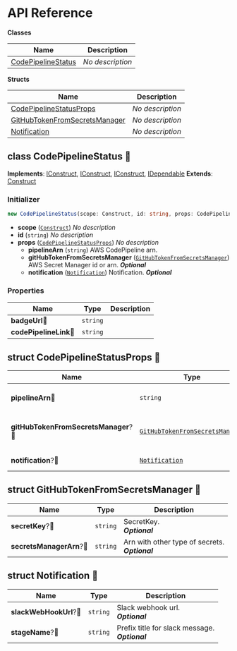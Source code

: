 # API Reference

**Classes**

Name|Description
----|-----------
[CodePipelineStatus](#cdk-codepipeline-badge-notification-codepipelinestatus)|*No description*


**Structs**

Name|Description
----|-----------
[CodePipelineStatusProps](#cdk-codepipeline-badge-notification-codepipelinestatusprops)|*No description*
[GitHubTokenFromSecretsManager](#cdk-codepipeline-badge-notification-githubtokenfromsecretsmanager)|*No description*
[Notification](#cdk-codepipeline-badge-notification-notification)|*No description*



## class CodePipelineStatus 🔹 <a id="cdk-codepipeline-badge-notification-codepipelinestatus"></a>



__Implements__: [IConstruct](#constructs-iconstruct), [IConstruct](#aws-cdk-core-iconstruct), [IConstruct](#constructs-iconstruct), [IDependable](#aws-cdk-core-idependable)
__Extends__: [Construct](#aws-cdk-core-construct)

### Initializer




```ts
new CodePipelineStatus(scope: Construct, id: string, props: CodePipelineStatusProps)
```

* **scope** (<code>[Construct](#aws-cdk-core-construct)</code>)  *No description*
* **id** (<code>string</code>)  *No description*
* **props** (<code>[CodePipelineStatusProps](#cdk-codepipeline-badge-notification-codepipelinestatusprops)</code>)  *No description*
  * **pipelineArn** (<code>string</code>)  AWS CodePipeline arn. 
  * **gitHubTokenFromSecretsManager** (<code>[GitHubTokenFromSecretsManager](#cdk-codepipeline-badge-notification-githubtokenfromsecretsmanager)</code>)  AWS Secret Manager id or arn. __*Optional*__
  * **notification** (<code>[Notification](#cdk-codepipeline-badge-notification-notification)</code>)  Notification. __*Optional*__



### Properties


Name | Type | Description 
-----|------|-------------
**badgeUrl**🔹 | <code>string</code> | <span></span>
**codePipelineLink**🔹 | <code>string</code> | <span></span>



## struct CodePipelineStatusProps 🔹 <a id="cdk-codepipeline-badge-notification-codepipelinestatusprops"></a>






Name | Type | Description 
-----|------|-------------
**pipelineArn**🔹 | <code>string</code> | AWS CodePipeline arn.
**gitHubTokenFromSecretsManager**?🔹 | <code>[GitHubTokenFromSecretsManager](#cdk-codepipeline-badge-notification-githubtokenfromsecretsmanager)</code> | AWS Secret Manager id or arn.<br/>__*Optional*__
**notification**?🔹 | <code>[Notification](#cdk-codepipeline-badge-notification-notification)</code> | Notification.<br/>__*Optional*__



## struct GitHubTokenFromSecretsManager 🔹 <a id="cdk-codepipeline-badge-notification-githubtokenfromsecretsmanager"></a>






Name | Type | Description 
-----|------|-------------
**secretKey**?🔹 | <code>string</code> | SecretKey.<br/>__*Optional*__
**secretsManagerArn**?🔹 | <code>string</code> | Arn with other type of secrets.<br/>__*Optional*__



## struct Notification 🔹 <a id="cdk-codepipeline-badge-notification-notification"></a>






Name | Type | Description 
-----|------|-------------
**slackWebHookUrl**?🔹 | <code>string</code> | Slack webhook url.<br/>__*Optional*__
**stageName**?🔹 | <code>string</code> | Prefix title for slack message.<br/>__*Optional*__



